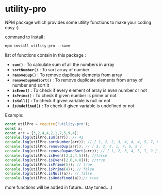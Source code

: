 # utility-pro
NPM package which provides some utility functions to make your coding easy :)

command to Install :
```js
npm install utility-pro --save
```
list of functions contain in this package :

* __`sum()`__ :  To calculate sum of all the numbers in array
* __`sortNumber()`__ : To sort array of number
* __`removeDup()`__ :  To remove duplicate elements from array
* __`removeDupAndSort()`__ : To remove duplicate elements from array of number and sort it
* __`isEven()`__ :  To check if every element of array is even number or not
* __`isPrime()`__ :  To check if given number is prime or not
* __`isNull()`__ :  To check if given variable is null or not
* __`isUndefined()`__ :  To check if given variable is undefined or not


Example:
```js
const utilPro = require('utility-pro');
const a;
const arr = [3,2,4,4,2,1,7,5,9,4];
console.log(utilPro.sum(arr)); // 41
console.log(utilPro.sortNumber(arr)); // [ 1, 2, 2, 3, 4, 4, 4, 5, 7, 9 ]
console.log(utilPro.removeDup(arr)); // [ 3, 2, 4, 1, 7, 5, 9 ]
console.log(utilPro.removeDupAndSort(arr)); // [ 1, 2, 3, 4, 5, 7, 9 ]
console.log(utilPro.isEven([2,3,4,5])); //false
console.log(utilPro.isEven([2,6,4,8])); //true
console.log(utilPro.isPrime(5)); // true
console.log(utilPro.isPrime(4)); // false
console.log(utilPro.isNull(a)); // false
console.log(utilPro.isUndefined(a));// true

```
more functions will be added in future.. stay tuned.. :)

